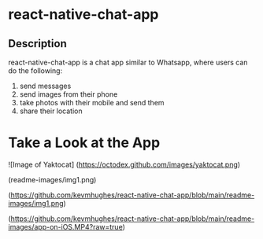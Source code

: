 # react-native-chat-app

## Description
react-native-chat-app is a chat app similar to Whatsapp, where users can do the following:

1) send messages 
2) send images from their phone  
3) take photos with their mobile and send them
4) share their location

# Take a Look at the App
![Image of Yaktocat]
(https://octodex.github.com/images/yaktocat.png)

(readme-images/img1.png)

(https://github.com/kevmhughes/react-native-chat-app/blob/main/readme-images/img1.png)

(https://github.com/kevmhughes/react-native-chat-app/blob/main/readme-images/app-on-iOS.MP4?raw=true)


